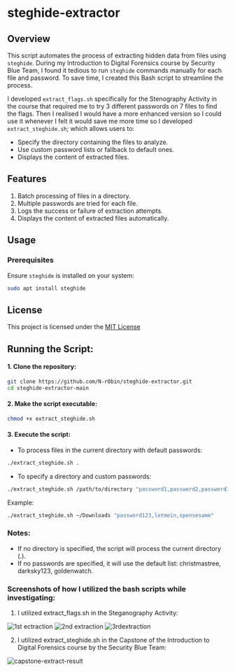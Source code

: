 # steghide-extractor

## Overview
This script automates the process of extracting hidden data from files using `steghide`. During my Introduction to Digital Forensics course by Security Blue Team, I found it tedious to run `steghide` commands manually for each file and password. To save time, I created this Bash script to streamline the process.

I developed `extract_flags.sh` specifically for the Stenography Activity in the course that required me to try 3 different passwords on 7 files to find the flags.
Then I realised I would have a more enhanced version so I could use it whenever I felt it would save me more time so I developed `extract_steghide.sh`; which allows users to:
- Specify the directory containing the files to analyze.
- Use custom password lists or fallback to default ones.
- Displays the content of extracted files.

## Features
1. Batch processing of files in a directory.
2. Multiple passwords are tried for each file.
3. Logs the success or failure of extraction attempts.
4. Displays the content of extracted files automatically.

## Usage
### Prerequisites
Ensure `steghide` is installed on your system:
```bash
sudo apt install steghide

```

## License

This project is licensed under the <a href="https://github.com/N-r0bin/steghide-extractor/blob/main/LICENSE">MIT License</a>


## Running the Script:
#### 1. Clone the repository:
```bash
git clone https://github.com/N-r0bin/steghide-extractor.git
cd steghide-extractor-main
```
#### 2. Make the script executable:
```bash
chmod +x extract_steghide.sh

```
#### 3. Execute the script:
- To process files in the current directory with default passwords:
 ```bash
./extract_steghide.sh .
```
- To specify a directory and custom passwords:
 ```bash
./extract_steghide.sh /path/to/directory "password1,password2,password3"
```
Example: 
```bash
./extract_steghide.sh ~/Downloads "password123,letmein,opensesame"
```

### Notes:
- If no directory is specified, the script will process the current directory (.).
- If no passwords are specified, it will use the default list: christmastree, darksky123, goldenwatch.

### Screenshots of how I utilized the bash scripts while investigating:

1. I utilized extract_flags.sh in the Steganography Activity:

![1st ectraction](https://github.com/user-attachments/assets/07bb32d9-035f-404b-b3dc-e99d62347abd)
![2nd extraction](https://github.com/user-attachments/assets/d7a5ca7f-a028-4321-b085-115540ba2ff2)
![3rdextraction](https://github.com/user-attachments/assets/d877bfc8-4dae-41c8-acbe-698bcafae1e3)

2. I utilized extract_steghide.sh in the Capstone of the Introduction to Digital Forensics course by the Security Blue Team:

![capstone-extract-result](https://github.com/user-attachments/assets/ab6ea8c5-38e7-4880-a850-10a13bcf5588)

